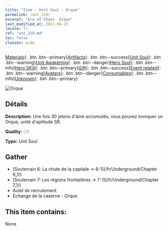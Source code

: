 ```yaml
---
title: "Item - Unit Soul - Orque"
permalink: /unt_219/
excerpt: "Era of Chaos  Orque"
last_modified_at: 2021-04-23
locale: fr
ref: "unt_219.md"
toc: false
classes: wide
---
```

 [Materials](/ItemsFR/){: .btn .btn--primary}[Artifacts](/ItemsFR/Artifacts/){: .btn .btn--success}[Unit Soul](/ItemsFR/UnitSoul/){: .btn .btn--warning}[Unit Awakening](/ItemsFR/UnitAwakening/){: .btn .btn--danger}[Hero Soul](/ItemsFR/HeroSoul/){: .btn .btn--info}[Hero SKill](/ItemsFR/HeroSkill/){: .btn .btn--primary}[Gift](/ItemsFR/Gift/){: .btn .btn--success}[Event related](/ItemsFR/Events/){: .btn .btn--warning}[Avatars](/ItemsFR/Avatars/){: .btn .btn--danger}[Consumables](/ItemsFR/Consumables/){: .btn .btn--info}[Unknown](/ItemsFR/Unknown/){: .btn .btn--primary}

 ![Orque](/images/u/ti_shourentoufushou.jpg)

## Détails
 **Description:** Une fois 30 jetons d'âme accumulés, vous pouvez invoquer un Orque, unité d'aptitude SR.

 **Quality:** <span style="color: #DA70D6">OK</span>

 **Type:** Unit Soul

## Gather

*    [Souterrain 6: La chute de la capitale -> 6-1](/fr/Underground/Chapter 6_1/) 
*    [Souterrain 7: Les régions frontalières -> 7-1](/fr/Underground/Chapter 7_1/) 
*    Autel de recrutement 
*    Échange de la caserne - Orque 

## This item contains:

  None


